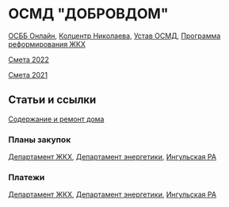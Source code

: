 # ОСМД "ДОБРОВДОМ"

[ОСББ Онлайн](https://osbb-online.com/House/Index/61132),
[Колцентр Николаева](https://callcenter.mkrada.gov.ua),
[Устав ОСМД](statut.html),
[Программа реформирования ЖКХ](https://mkrada.gov.ua/documents/33285.html)

[Смета 2022](budget1.html)

[Смета 2021](budget.html)

## Статьи и ссылки

[Содержание и ремонт дома](https://proosbb.info/node/475)

### Планы закупок

[Департамент ЖКХ](https://prozorro.gov.ua/plan/search?edrpou=03365707),
[Департамент энергетики](https://prozorro.gov.ua/plan/search?edrpou=41210490),
[Ингульская РА](https://prozorro.gov.ua/plan/search?edrpou=05410582)

### Платежи

[Департамент ЖКХ](https://z.texty.org.ua/buyer/2322),
[Департамент энергетики](https://z.texty.org.ua/buyer/316968),
[Ингульская РА](https://z.texty.org.ua/buyer/3845)
